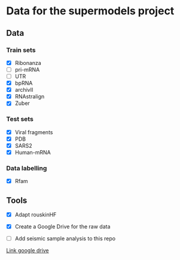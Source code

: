 # Data for the supermodels project
## Data
### Train sets
- [x] Ribonanza
- [ ] pri-mRNA
- [ ] UTR
- [x] bpRNA
- [x] archivII
- [x] RNAstralign
- [x] Zuber

### Test sets
- [x] Viral fragments
- [x] PDB
- [x] SARS2
- [x] Human-mRNA

### Data labelling
- [x] Rfam

## Tools
 - [x] Adapt rouskinHF
 - [x] Create a Google Drive for the raw data
 - [ ] Add seismic sample analysis to this repo


 [Link google drive](https://drive.google.com/drive/folders/1pKUBGlvcft4WsUSztaUCOXcyGi9a8NUy)
